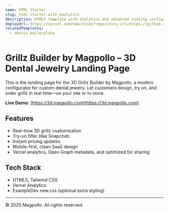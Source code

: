```yaml
---
name: HTML Starter
slug: html-starter-with-analytics
description: HTML5 template with analytics and advanced routing configuration.
deployUrl: https://vercel.com/new/clone?repository-url=https://github.com/vercel/examples/tree/main/solutions/html&project-name=html
relatedTemplates:
  - nextjs-boilerplate
---
```


# Grillz Builder by Magpollo – 3D Dental Jewelry Landing Page

This is the landing page for the 3D Grillz Builder by Magpollo, a modern configurator for custom dental jewelry. Let customers design, try on, and order grillz in real time—on your site or in-store.

**Live Demo:** [https://3d.magpollo.com](https://3d.magpollo.com)

## Features

- Real-time 3D grillz customization
- Try-on filter (like Snapchat)
- Instant pricing updates
- Mobile-first, clean SaaS design
- Vercel analytics, Open Graph metadata, and optimized for sharing

## Tech Stack

- HTML5, Tailwind CSS
- Vercel Analytics
- ExampleDev new.css (optional extra styling)

---

© 2025 Magpollo. All rights reserved.
